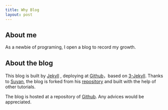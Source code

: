 ```yaml
---
title: Why Blog
layout: post
---
```


## About me

As a newbie of programing, I open a blog to record my growth.

## About the blog

This blog is built by [Jekyll](http://jekyllrb.com/) , deploying at [Github](https://pages.github.com)，based on [3-Jekyll](https://github.com/P233/3-Jekyll). Thanks to  [Suyan](https://github.com/suyan/), the blog is forked from his [repository](https://github.com/suyan/suyan.github.io) and built with the help of other tutorials.

The blog is hosted at a repository of [Github](https://github.com/UxxUnet/UxxUnet.github.io). Any advices would be appreciated.
